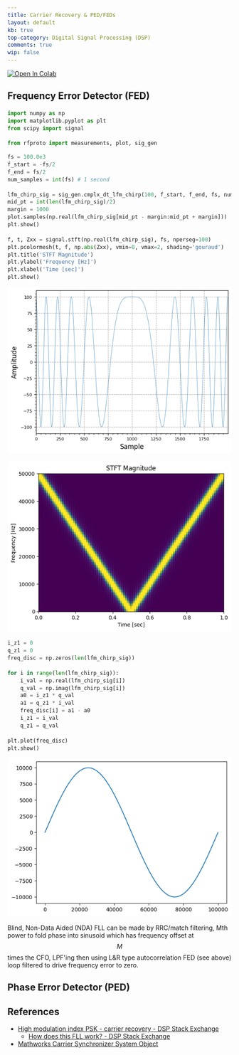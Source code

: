 ```yaml
---
title: Carrier Recovery & PED/FEDs
layout: default
kb: true
top-category: Digital Signal Processing (DSP)
comments: true
wip: false
---
```


[![Open In Colab](https://colab.research.google.com/assets/colab-badge.svg)](https://colab.research.google.com/github/JohnnyGOX17/john-gentile-website/blob/master/./kb/dsp/Carrier_Recovery_PED-FEDs.ipynb)


## Frequency Error Detector (FED)


```python
import numpy as np
import matplotlib.pyplot as plt
from scipy import signal

from rfproto import measurements, plot, sig_gen
```


```python
fs = 100.0e3
f_start = -fs/2
f_end = fs/2
num_samples = int(fs) # 1 second

lfm_chirp_sig = sig_gen.cmplx_dt_lfm_chirp(100, f_start, f_end, fs, num_samples)
mid_pt = int(len(lfm_chirp_sig)/2)
margin = 1000
plot.samples(np.real(lfm_chirp_sig[mid_pt - margin:mid_pt + margin]))
plt.show()

f, t, Zxx = signal.stft(np.real(lfm_chirp_sig), fs, nperseg=100)
plt.pcolormesh(t, f, np.abs(Zxx), vmin=0, vmax=2, shading='gouraud')
plt.title('STFT Magnitude')
plt.ylabel('Frequency [Hz]')
plt.xlabel('Time [sec]')
plt.show()
```


    
![png](Carrier_Recovery_PED-FEDs_files/Carrier_Recovery_PED-FEDs_3_0.png)
    



    
![png](Carrier_Recovery_PED-FEDs_files/Carrier_Recovery_PED-FEDs_3_1.png)
    



```python
i_z1 = 0
q_z1 = 0
freq_disc = np.zeros(len(lfm_chirp_sig))

for i in range(len(lfm_chirp_sig)):
    i_val = np.real(lfm_chirp_sig[i])
    q_val = np.imag(lfm_chirp_sig[i])
    a0 = i_z1 * q_val
    a1 = q_z1 * i_val
    freq_disc[i] = a1 - a0
    i_z1 = i_val
    q_z1 = q_val

plt.plot(freq_disc)
plt.show()
```


    
![png](Carrier_Recovery_PED-FEDs_files/Carrier_Recovery_PED-FEDs_4_0.png)
    


Blind, Non-Data Aided (NDA) FLL can be made by RRC/match filtering, Mth power to fold phase into sinusoid which has frequency offset at $$M$$ times the CFO, LPF'ing then using L&R type autocorrelation FED (see above) loop filtered to drive frequency error to zero.

## Phase Error Detector (PED)

## References

* [High modulation index PSK - carrier recovery - DSP Stack Exchange](https://dsp.stackexchange.com/questions/17297/high-modulation-index-psk-carrier-recovery)
  + [How does this FLL work? - DSP Stack Exchange](https://dsp.stackexchange.com/questions/42239/how-does-this-fll-work/52163#52163)
* [Mathworks Carrier Synchronizer System Object](https://www.mathworks.com/help/comm/ref/comm.carriersynchronizer-system-object.html)
